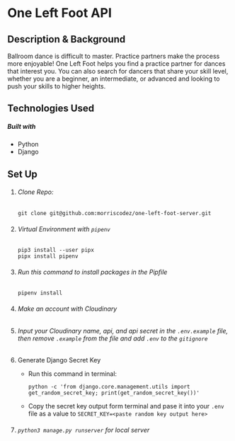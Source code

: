 # One Left Foot API

## Description & Background

Ballroom dance is difficult to master. Practice partners make the process more enjoyable! One Left Foot helps you find a practice partner for dances that interest you. You can also search for dancers that share your skill level, whether you are a beginner, an intermediate, or advanced and looking to push your skills to higher heights.

## Technologies Used

##### Built with

- Python
- Django

## Set Up

1. ###### Clone Repo:
   ```git clone git@github.com:morriscodez/one-left-foot-server.git```

2. ###### Virtual Environment with ```pipenv```
 
   ```
   pip3 install --user pipx
   pipx install pipenv
   ```
3. ###### Run this command to install packages in the Pipfile
   ``` 
   pipenv install 
   ```
  

4. ###### Make an account with Cloudinary
 
5. ###### Input your Cloudinary name, api, and api secret in the ```.env.example``` file, then remove ```.example``` from the file and add ```.env``` to the ```gitignore```

6. Generate Django Secret Key
   - Run this command in terminal:
   
     ```
     python -c 'from django.core.management.utils import get_random_secret_key; print(get_random_secret_key())'

     ```
   - Copy the secret key output form terminal and pase it into your ```.env``` file as a value to ```SECRET_KEY=<paste random key output here>```
   

7. ###### ```python3 manage.py runserver``` for local server


